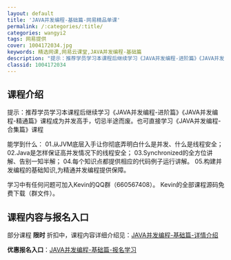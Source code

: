 ```yaml
---
layout: default
title: 'JAVA并发编程-基础篇-网易精品单课'
permalink: /:categories/:title/
categories: wangyi2
tags: 网易提供
cover: 1004172034.jpg
keywords: 精选网课,网易云课堂,JAVA并发编程-基础篇
description: "提示：推荐学员学习本课程后继续学习《JAVA并发编程-进阶篇》《JAVA并发编程-精通篇》课程成为并发高手，切忌半途而废。也可直接学习《JAVA并发编程-合集篇》课程能学到什么：01.从JV"
classid: 1004172034
---
```


## 课程介绍

提示：推荐学员学习本课程后继续学习《JAVA并发编程-进阶篇》《JAVA并发编程-精通篇》课程成为并发高手，切忌半途而废。也可直接学习《JAVA并发编程-合集篇》课程

能学到什么：
01.从JVM底层入手让你彻底弄明白什么是并发、什么是线程安全；
02.Java是怎样保证高并发情况下的线程安全；
03.Synchronized的全方位讲解、告别一知半解；
04.每个知识点都提供相应的代码例子运行讲解。
05.构建并发编程的基础知识,为精通并发编程提供保障。

学习中有任何问题可加入Kevin的QQ群（660567408）。
Kevin的全部课程源码免费下载（群文件）。

## 课程内容与报名入口

部分课程 **限时** 折扣中，课程内容详细介绍见：[JAVA并发编程-基础篇-详情介绍](https://study.163.com/course/introduction/1004172034.htm?share=1&shareId=1025206652&utm_campaign=share&utm_medium=iphoneShare&utm_source=&utm_u=1025206652)

**优惠报名入口**：[JAVA并发编程-基础篇-报名学习](https://study.163.com/course/introduction/1004172034.htm?share=1&shareId=1025206652&utm_campaign=share&utm_medium=iphoneShare&utm_source=&utm_u=1025206652)

